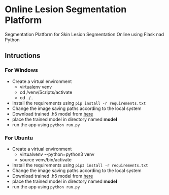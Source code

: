 # Online Lesion Segmentation Platform
Segmentation Platform for Skin Lesion Segmentation Online using Flask nad Python

## Intructions  

### For Windows
- Create a virtual environment
	- virtualenv venv
	- cd /venv/Scripts/activate
	- cd ../..
- Install the requirements using `pip install -r requirements.txt`
- Change the image saving paths according to the local system
- Download trained .h5 model from [here](https://drive.google.com/open?id=1BAG2F6BjKRK4zePTkSy15Rbi5au1u698)  
- place the trained model in directory named **model**
- run the app using `python run.py`

### For Ubuntu
- Create a virtual environment
	- virtualvenv --python=python3 venv
	- source venv/bin/activate
- Install the requirements using `pip3 install -r requirements.txt`
- Change the image saving paths according to the local system
- Download trained .h5 model from [here](https://drive.google.com/open?id=1BAG2F6BjKRK4zePTkSy15Rbi5au1u698)  
- place the trained model in directory named **model**
- run the app using `python run.py`

